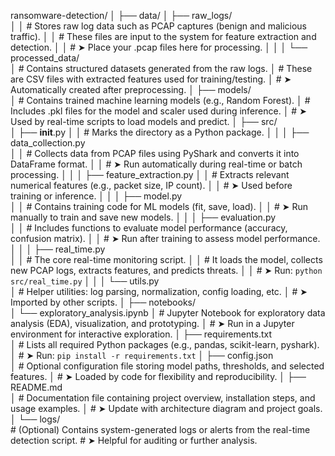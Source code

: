 ransomware-detection/
│
├── data/
│   ├── raw_logs/            
│   │   # Stores raw log data such as PCAP captures (benign and malicious traffic).
│   │   # These files are input to the system for feature extraction and detection.
│   │   # ➤ Place your .pcap files here for processing.
│   │
│   └── processed_data/      
│       # Contains structured datasets generated from the raw logs.
│       # These are CSV files with extracted features used for training/testing.
│       # ➤ Automatically created after preprocessing.
│
├── models/                  
│   # Contains trained machine learning models (e.g., Random Forest).
│   # Includes .pkl files for the model and scaler used during inference.
│   # ➤ Used by real-time scripts to load models and predict.
│
├── src/                     
│   ├── __init__.py
│   │   # Marks the directory as a Python package.
│   │
│   ├── data_collection.py   
│   │   # Collects data from PCAP files using PyShark and converts it into DataFrame format.
│   │   # ➤ Run automatically during real-time or batch processing.
│   │
│   ├── feature_extraction.py 
│   │   # Extracts relevant numerical features (e.g., packet size, IP count).
│   │   # ➤ Used before training or inference.
│   │
│   ├── model.py             
│   │   # Contains training code for ML models (fit, save, load).
│   │   # ➤ Run manually to train and save new models.
│   │
│   ├── evaluation.py        
│   │   # Includes functions to evaluate model performance (accuracy, confusion matrix).
│   │   # ➤ Run after training to assess model performance.
│   │
│   ├── real_time.py         
│   │   # The core real-time monitoring script.
│   │   # It loads the model, collects new PCAP logs, extracts features, and predicts threats.
│   │   # ➤ Run: `python src/real_time.py`
│   │
│   └── utils.py             
│       # Helper utilities: log parsing, normalization, config loading, etc.
│       # ➤ Imported by other scripts.
│
├── notebooks/               
│   └── exploratory_analysis.ipynb
│       # Jupyter Notebook for exploratory data analysis (EDA), visualization, and prototyping.
│       # ➤ Run in a Jupyter environment for interactive exploration.
│
├── requirements.txt         
│   # Lists all required Python packages (e.g., pandas, scikit-learn, pyshark).
│   # ➤ Run: `pip install -r requirements.txt`
│
├── config.json              
│   # Optional configuration file storing model paths, thresholds, and selected features.
│   # ➤ Loaded by code for flexibility and reproducibility.
│
├── README.md                
│   # Documentation file containing project overview, installation steps, and usage examples.
│   # ➤ Update with architecture diagram and project goals.
│
└── logs/                    
    # (Optional) Contains system-generated logs or alerts from the real-time detection script.
    # ➤ Helpful for auditing or further analysis.
